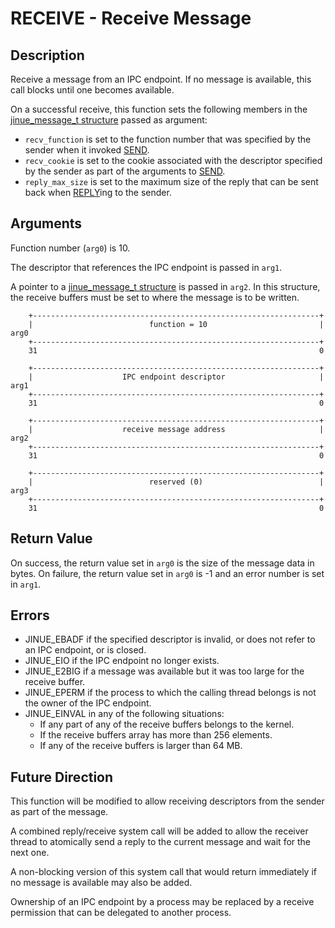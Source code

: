 # RECEIVE - Receive Message

## Description

Receive a message from an IPC endpoint. If no message is available, this call
blocks until one becomes available.

On a successful receive, this function sets the following members in the
[jinue_message_t structure](../../include/jinue/shared/ipc.h) passed as
argument:

* `recv_function` is set to the function number that was specified by the sender
  when it invoked [SEND](send.md).
* `recv_cookie` is set to the cookie associated with the descriptor specified by
  the sender as part of the arguments to [SEND](send.md).
* `reply_max_size` is set to the maximum size of the reply that can be sent back
  when [REPLY](reply.md)ing to the sender.

## Arguments

Function number (`arg0`) is 10.

The descriptor that references the IPC endpoint is passed in `arg1`.

A pointer to a [jinue_message_t structure](../../include/jinue/shared/ipc.h)
is passed in `arg2`. In this structure, the receive buffers must be set to
where the message is to be written.

```
    +----------------------------------------------------------------+
    |                          function = 10                         |  arg0
    +----------------------------------------------------------------+
    31                                                               0
    
    +----------------------------------------------------------------+
    |                    IPC endpoint descriptor                     |  arg1
    +----------------------------------------------------------------+
    31                                                               0

    +----------------------------------------------------------------+
    |                    receive message address                     |  arg2
    +----------------------------------------------------------------+
    31                                                               0

    +----------------------------------------------------------------+
    |                          reserved (0)                          |  arg3
    +----------------------------------------------------------------+
    31                                                               0
```

## Return Value

On success, the return value set in `arg0` is the size of the message data in
bytes. On failure, the return value set in `arg0` is -1 and an error number is
set in `arg1`.

## Errors

* JINUE_EBADF if the specified descriptor is invalid, or does not refer to an
IPC endpoint, or is closed.
* JINUE_EIO if the IPC endpoint no longer exists.
* JINUE_E2BIG if a message was available but it was too large for the receive
buffer.
* JINUE_EPERM if the process to which the calling thread belongs is not the
owner of the IPC endpoint.
* JINUE_EINVAL in any of the following situations:
    * If any part of any of the receive buffers belongs to the kernel.
    * If the receive buffers array has more than 256 elements.
    * If any of the receive buffers is larger than 64 MB.

## Future Direction

This function will be modified to allow receiving descriptors from the sender as
part of the message.

A combined reply/receive system call will be added to allow the receiver thread
to atomically send a reply to the current message and wait for the next one.

A non-blocking version of this system call that would return immediately if no
message is available may also be added.

Ownership of an IPC endpoint by a process may be replaced by a receive
permission that can be delegated to another process.
